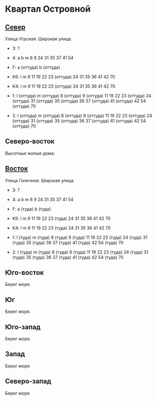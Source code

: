 # Квартал Островной

## [Север](./15530060.md)

Улица *Угрская*.
Широкая улица.

* 3:    ?
* 4:    a   b   m
        8   9   24  31  35  37  41  54
* F:    a (оттуда)  b (оттуда)

* K6:   l   m
        9   11  19  22  23 (оттуда) 24  31  35  36  41  42  70
* K4:   l   m
        9   11  19  22  23 (оттуда) 24  31  35  36  41  42  70
* 1:    l (оттуда)  m (оттуда)
        8 (оттуда)  9 (оттуда)  11  19  22  23 (оттуда) 24 (оттуда) 31 (оттуда) 35 (оттуда) 36
        37 (оттуда) 41 (оттуда) 42  54 (оттуда)  70
* 2:    l (оттуда)  m (оттуда)
        8 (оттуда)  9 (оттуда)  11  19  22  23 (оттуда) 24 (оттуда) 31 (оттуда) 35 (оттуда) 36
        37 (оттуда) 41 (оттуда) 42  54 (оттуда)  70

## Северо-восток

Высотные жилые дома.

## [Восток](./15540070.md)

Улица *Галечная*.
Широкая улица.

* 3:    ?
* 4:    a   b   m
        8   9   24  31  35  37  41  54
* F:    a (туда)    b (туда)

* K6:   l   m
        9   11  19  22  23 (туда)   24  31  35  36  41  42  70
* K4:   l   m
        9   11  19  22  23 (туда)   24  31  35  36  41  42  70
* 1:    l (туда)    m (туда)
        8 (туда)    9 (туда)    11  19  22  23 (туда)   24 (туда)   31 (туда)   35 (туда) 36
        37 (туда)   41 (туда)   42  54 (туда)    70
* 2:    l (туда)    m (туда)
        8 (туда)    9 (туда)    11  19  22  23 (туда)   24 (туда)   31 (туда)   35 (туда) 36
        37 (туда)   41 (туда)   42  54 (туда)    70

## Юго-восток

Берег моря.

## Юг

Берег моря.

## Юго-запад

Берег моря.

## Запад

Берег моря.

## Северо-запад

Берег моря.
